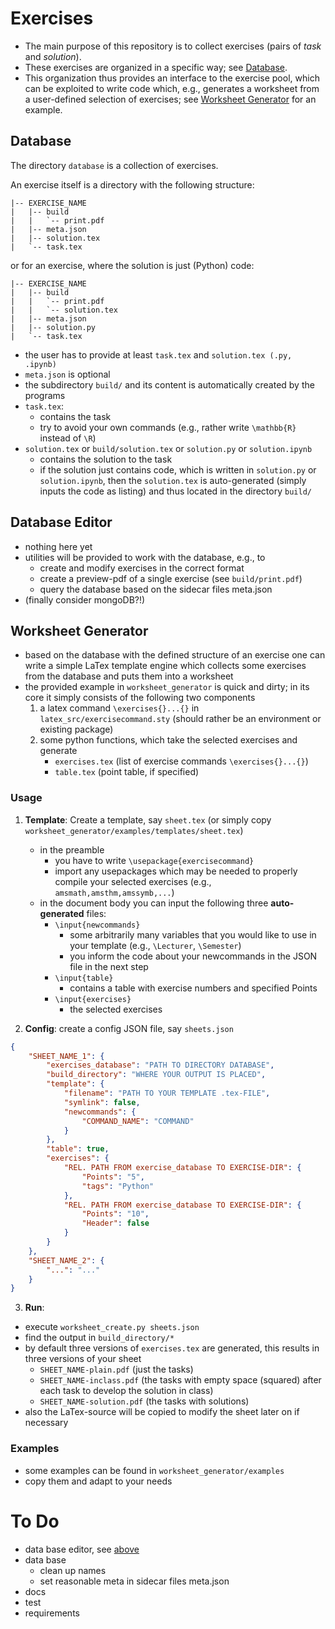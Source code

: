 # Exercises

 - The main purpose of this repository is to collect exercises (pairs of *task* and *solution*).
 - These exercises are organized in a specific way; see [Database](#database).
- This organization thus provides an interface to the exercise pool, which can be exploited to
write code which, e.g., generates a worksheet from a user-defined selection of exercises;
see [Worksheet Generator](#worksheet-generator) for an example.

## Database

The directory `database` is a collection of exercises.

An exercise itself is a directory with the following structure:

```shell
|-- EXERCISE_NAME
|   |-- build
|   |   `-- print.pdf
|   |-- meta.json
|   |-- solution.tex
|   `-- task.tex
```

or for an exercise, where the solution is just (Python) code:

```shell
|-- EXERCISE_NAME
|   |-- build
|   |   `-- print.pdf
|   |   `-- solution.tex
|   |-- meta.json
|   |-- solution.py
|   `-- task.tex
```

- the user has to provide at least `task.tex` and `solution.tex (.py, .ipynb)`
- `meta.json` is optional
- the subdirectory `build/` and its content is automatically created by the programs
- `task.tex`:
    - contains the task
    - try to avoid your own commands (e.g., rather write `\mathbb{R}` instead of `\R`)
- `solution.tex` or `build/solution.tex` or `solution.py` or `solution.ipynb`
    - contains the solution to the task
    - if the solution just contains code, which is written in `solution.py`
      or `solution.ipynb`, then the `solution.tex` is auto-generated (simply inputs the
      code as listing) and thus located in the directory `build/`

## Database Editor

- nothing here yet
- utilities will be provided to work with the database, e.g., to
    - create and modify exercises in the correct format
    - create a preview-pdf of a single exercise (see `build/print.pdf`)
    - query the database based on the sidecar files meta.json
- (finally consider mongoDB?!)

## Worksheet Generator

- based on the database with the defined structure of an exercise one can write a simple
  LaTex template engine which collects some exercises from the database and puts them into
  a worksheet
- the provided example in `worksheet_generator` is quick and dirty; in its core it simply
  consists of the following two components
    1. a latex command  `\exercises{}...{}` in `latex_src/exercisecommand.sty` (should
       rather be an environment or existing
       package)
    2. some python functions, which take the selected exercises and generate
        - `exercises.tex` (list of exercise commands `\exercises{}...{}`)
        - `table.tex` (point table, if specified)

### Usage

1. **Template**: Create a template, say `sheet.tex` (or simply
   copy `worksheet_generator/examples/templates/sheet.tex`)
    - in the preamble
        - you have to write `\usepackage{exercisecommand}`
        - import any usepackages which may be needed to properly compile your selected
          exercises (e.g., `amsmath,amsthm,amssymb,...`)
    - in the document body you can input the following three **auto-generated** files:
        - `\input{newcommands}`
            - some arbitrarily many variables that you would like to use in your
              template (e.g., `\Lecturer`, `\Semester`)
            - you inform the code about your newcommands in the JSON file in the next step
        - `\input{table}`
            - contains a table with exercise numbers and specified Points
        - `\input{exercises}`
            - the selected exercises

2. **Config**: create a config JSON file, say `sheets.json`

```json
{
    "SHEET_NAME_1": {
        "exercises_database": "PATH TO DIRECTORY DATABASE",
        "build_directory": "WHERE YOUR OUTPUT IS PLACED",
        "template": {
            "filename": "PATH TO YOUR TEMPLATE .tex-FILE",
            "symlink": false,
            "newcommands": {
                "COMMAND_NAME": "COMMAND"
            }
        },
        "table": true,
        "exercises": {
            "REL. PATH FROM exercise_database TO EXERCISE-DIR": {
                "Points": "5",
                "tags": "Python"
            },
            "REL. PATH FROM exercise_database TO EXERCISE-DIR": {
                "Points": "10",
                "Header": false
            }
        }
    },
    "SHEET_NAME_2": {
        "...": "..."
    }
}
```

3. **Run**:

- execute `worksheet_create.py sheets.json`
- find the output in `build_directory/*`
- by default three versions of `exercises.tex` are generated, this results in three
  versions of your sheet
    - `SHEET_NAME-plain.pdf` (just the tasks)
    - `SHEET_NAME-inclass.pdf` (the tasks with empty space (squared) after each task to
      develop the solution in class)
    - `SHEET_NAME-solution.pdf` (the tasks with solutions)
- also the LaTex-source will be copied to modify the sheet later on if necessary

### Examples

- some examples can be found in `worksheet_generator/examples`
- copy them and adapt to your needs


# To Do

- data base editor, see [above](#database-editor)
- data base
  - clean up names
  - set reasonable meta in sidecar files meta.json
- docs
- test
- requirements
